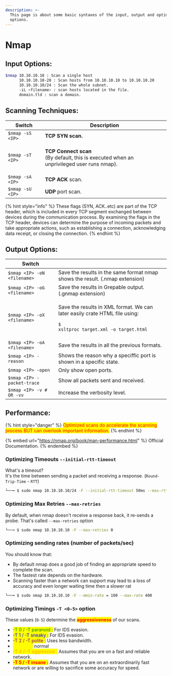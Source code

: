 ```yaml
---
description: >-
  This page is about some basic syntaxes of the input, output and optimization
  options.
---
```


# Nmap

## Input Options:

```bash
$nmap 10.10.10.10 : Scan a single host
      10.10.10.10-20 : Scan hosts from 10.10.10.10 to 10.10.10.20
      10.10.10.10/24 : Scan the whole subnet.
      -iL <filename> : scan hosts located in the file.
      domain.tld : scan a domain.
```

## Scanning Techniques:

| Switch            | Description                                                                                                      |
| ----------------- | ---------------------------------------------------------------------------------------------------------------- |
| `$nmap -sS  <IP>` | **TCP SYN scan.**                                                                                                |
| `$nmap -sT  <IP>` | <p><strong>TCP Connect scan</strong><br> (By default, this is executed when an unprivileged user runs nmap).</p> |
| `$nmap -sA  <IP>` | **TCP ACK** scan.                                                                                                |
| `$nmap -sU  <IP>` | **UDP** port scan.                                                                                               |

{% hint style="info" %}
These flags (SYN, ACK..etc) are part of the TCP header, which is included in every TCP segment exchanged between devices during the communication process. By examining the flags in the TCP header, devices can determine the purpose of incoming packets and take appropriate actions, such as establishing a connection, acknowledging data receipt, or closing the connection.
{% endhint %}

## Output Options:

| Switch                      |                                                                                                                                                                                                          |
| --------------------------- | -------------------------------------------------------------------------------------------------------------------------------------------------------------------------------------------------------- |
| `$nmap <IP> -oN <filename>` | Save the results in the same format nmap shows the result. (.nmap extension)                                                                                                                             |
| `$nmap <IP> -oG <filename>` | Save the results in Grepable output. (.gnmap extension)                                                                                                                                                  |
| `$nmap <IP> -oX <filename>` | <p>Save the results in XML format. We can later easily crate HTML file using:</p><pre class="language-shell-session"><code class="lang-shell-session">$ xsltproc target.xml -o target.html
</code></pre> |
| `$nmap <IP> -oA <filename>` | Save the results in all the previous formats.                                                                                                                                                            |
| `$nmap <IP> -reason`        | Shows the reason why a speciffic port is shown in a specific state.                                                                                                                                      |
| `$nmap <IP> -open`          | Only show open ports.                                                                                                                                                                                    |
| `$nmap <IP> -packet-trace`  | Show all packets sent and received.                                                                                                                                                                      |
| `$nmap <IP> -v # OR -vv`    | Increase the verbosity level.                                                                                                                                                                            |

## Performance:

{% hint style="danger" %}
<mark style="color:red;">Optimized scans do accelerate the scanning process BUT can overlook important information.</mark>
{% endhint %}

{% embed url="https://nmap.org/book/man-performance.html" %}
Official Documentation.
{% endembed %}

### Optimizing Timeouts `--initial-rtt-timeout`

What's a timeout?\
It's the time between sending a packet and receiving a response.  (`Round-Trip-Time` - `RTT`)&#x20;

```bash
└──╼ $ sudo nmap 10.10.10.10/24 -F --initial-rtt-timeout 50ms --max-rtt-timeout 100ms
```

### Optimizing Max Retries `--max-retries`

By default, when nmap doesn't receive a response back, it re-sends a probe. That's called `--max-retries` option

```bash
└──╼ $ sudo nmap 10.10.10.10 -F --max-retries 0
```

### Optimizing sending rates (number of packets/sec)

You should know that:

* By default nmap does a good job of finding an appropriate speed to complete the scan.
* The fastest rate depends on the hardware.
* Scanning faster than a network can support may lead to a loss of accuracy and even longer waiting time then a slower rat

```bash
└──╼ $ sudo nmap 10.10.10.10 -F --mmin-rate = 100 --max-rate 400
```

### Optimizing Timings `-T <0-5>` option

These values (`0-5`) determine the <mark style="color:red;">**aggressiveness**</mark> of our scans.

* <mark style="color:green;">-T 0 / -T paranoid :</mark> For IDS evasion.
* <mark style="color:blue;">-T 1 / -T sneaky :</mark> For IDS evasion.
* <mark style="color:purple;">-T 2 / -T polite :</mark> Uses less bandwidth.
* <mark style="color:yellow;">-T 3 / -T :</mark> normal
* <mark style="color:orange;">-T 4 / -T aggressive :</mark> Assumes that you are on a fast and reliable network.
* <mark style="color:red;">**-T 5 / -T insane :**</mark> Assumes that you are on an extraordinarily fast network or are willing to sacrifice some accuracy for speed.

